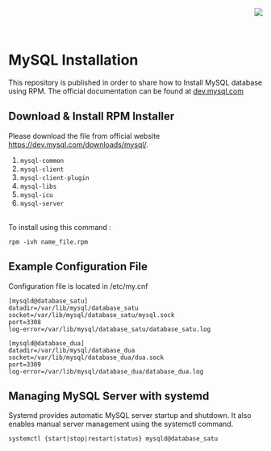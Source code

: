
<p align="right">
<a href="#">  
<img src="https://shields.io/badge/MySQL-lightgrey?logo=mysql&style=for-the-badge&logoColor=white&labelColor=blue" />
</a>
</p>

<br/>

# MySQL Installation


This repository is published in order to share how to Install MySQL database using RPM.
The official documentation can be found at <a href="https://dev.mysql.com/doc/refman/8.0/en/installing.html"> dev.mysql.com </a>



## Download & Install RPM Installer

Please download the file from official website https://dev.mysql.com/downloads/mysql/.

1. `mysql-common`
2. `mysql-client`
3. `mysql-client-plugin`
4. `mysql-libs`
5. `mysql-icu`
6. `mysql-server`

</br>
To install using this command :

```
rpm -ivh name_file.rpm
```


## Example Configuration File

Configuration file is located in /etc/my.cnf

```
[mysqld@database_satu]
datadir=/var/lib/mysql/database_satu
socket=/var/lib/mysql/database_satu/mysql.sock
port=3308
log-error=/var/lib/mysql/database_satu/database_satu.log

[mysqld@database_dua]
datadir=/var/lib/mysql/database_dua
socket=/var/lib/mysql/database_dua/dua.sock
port=3309
log-error=/var/lib/mysql/database_dua/database_dua.log
```


## Managing MySQL Server with systemd

Systemd provides automatic MySQL server startup and shutdown. It also enables manual server management using the systemctl command.

```
systemctl {start|stop|restart|status} mysqld@database_satu
```


